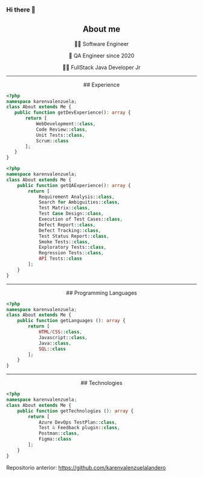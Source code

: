 ### Hi there 👋

<div align="center">

## About me

👩‍💻 Software Engineer

🌟 QA Engineer since 2020

 ✍🏼 FullStack Java Developer Jr

</div>

---
<div align="center">
## Experience
 
 </div>

 ```php
<?php
namespace karenvalenzuela;
class About extends Me {
    public function getDevExperience(): array {
        return [
            WebDevelopment::class,
            Code Review::class,
            Unit Tests::class,
            Scrum::class
        ];
    }
}
```

```php
<?php
namespace karenvalenzuela;
class About extends Me {
    public function getQAExperience(): array {
        return [
            Requirement Analysis::class,
            Search for Ambiguities::class,
            Test Matrix::class,
            Test Case Design::class,
            Execution of Test Cases::class,
            Defect Report::class,
            Defect Tracking::class,
            Test Status Report::class,
            Smoke Tests::class,
            Exploratory Tests::class,
            Regression Tests::class,
            API Tests::class
        ];
    }
}
```

---
<div align="center">
## Programming Languages 
 
</div>
 
```php
<?php
namespace karenvalenzuela;
class About extends Me {
    public function getLanguages (): array {
        return [            
            HTML/CSS::class,
            Javascript::class,
            Java::class,
            SQL::class
        ];
    }
}
```

---
<div align="center">
## Technologies 
 
 </div>
 
```php
<?php
namespace karenvalenzuela;
class About extends Me {
    public function getTechnologies (): array {
        return [            
            Azure DevOps TestPlan::class,
            Test & Feedback plugin::class,
            Postman::class,
            Figma::class
        ];
    }
}
```



Repositorio anterior: https://github.com/karenvalenzuelalandero
